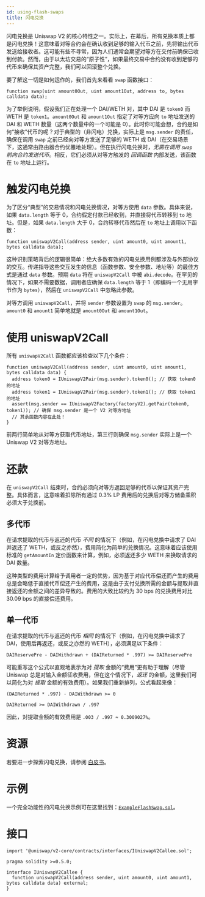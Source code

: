 ```yaml
---
id: using-flash-swaps
title: 闪电兑换
---
```


闪电兑换是 Uniswap V2 的核心特性之一。实际上，在幕后，所有兑换本质上都是闪电兑换！这意味着对等合约会在确认收到足够的输入代币之前，先将输出代币发送给接收者。这可能有些不寻常，因为人们通常会期望对等方在交付前确保已收到付款。然而，由于以太坊交易的“原子性”，如果最终交易中合约没有收到足够的代币来确保其资产完整，我们可以回滚整个兑换。

要了解这一切是如何运作的，我们首先来看看 `swap` 函数接口：

```solidity
function swap(uint amount0Out, uint amount1Out, address to, bytes calldata data);
```

为了举例说明，假设我们正在处理一个 DAI/WETH 对，其中 DAI 是 `token0` 而 WETH 是 `token1`。`amount0Out` 和 `amount1Out` 指定了对等方应向 `to` 地址发送的 DAI 和 WETH 数量（这两个数量中的一个可能是 0）。此时你可能会想，合约是如何“接收”代币的呢？对于典型的（非闪电）兑换，实际上是 `msg.sender` 的责任，确保在调用 `swap` 之前已经向对等方发送了足够的 WETH 或 DAI（在交易场景下，这通常由路由器合约优雅地处理）。但在执行闪电兑换时，_无需在调用 `swap` 前向合约发送代币_。相反，它们必须从对等方触发的 _回调函数_ 内部发送，该函数在 `to` 地址上运行。

# 触发闪电兑换

为了区分“典型”的交易情况和闪电兑换情况，对等方使用 `data` 参数。具体来说，如果 `data.length` 等于 0，合约假定付款已经收到，并直接将代币转移到 `to` 地址。但是，如果 `data.length` 大于 0，合约转移代币然后在 `to` 地址上调用以下函数：

```solidity
function uniswapV2Call(address sender, uint amount0, uint amount1, bytes calldata data);
```

这种识别策略背后的逻辑很简单：绝大多数有效的闪电兑换用例都涉及与外部协议的交互。传递指导这些交互发生的信息（函数参数、安全参数、地址等）的最佳方式是通过 `data` 参数。预期 `data` 将在 `uniswapV2Call` 中被 `abi.decode`。在罕见的情况下，如果不需要数据，调用者应确保 `data.length` 等于 1（即编码一个无用字节作为 `bytes`），然后在 `uniswapV2Call` 中忽略此参数。

对等方调用 `uniswapV2Call`，并将 `sender` 参数设置为 `swap` 的 `msg.sender`。`amount0` 和 `amount1` 简单地就是 `amount0Out` 和 `amount1Out`。

# 使用 uniswapV2Call

所有 `uniswapV2Call` 函数都应该检查以下几个条件：

```solidity
function uniswapV2Call(address sender, uint amount0, uint amount1, bytes calldata data) {
  address token0 = IUniswapV2Pair(msg.sender).token0(); // 获取 token0 的地址
  address token1 = IUniswapV2Pair(msg.sender).token1(); // 获取 token1 的地址
  assert(msg.sender == IUniswapV2Factory(factoryV2).getPair(token0, token1)); // 确保 msg.sender 是一个 V2 对等方地址
  // 其余函数内容在此处！
}
```

前两行简单地从对等方获取代币地址，第三行则确保 `msg.sender` 实际上是一个 Uniswap V2 对等方地址。

# 还款

在 `uniswapV2Call` 结束时，合约必须向对等方返回足够的代币以保证其资产完整。具体而言，这意味着扣除所有通过 0.3% LP 费用后的兑换后对等方储备乘积必须大于兑换前。

## 多代币

在请求提取的代币与返还的代币 _不同_ 的情况下（例如，在闪电兑换中请求了 DAI 并返还了 WETH，或反之亦然），费用简化为简单的兑换情况。这意味着应该使用标准的 `getAmountIn` 定价函数来计算，例如，必须返还多少 WETH 来换取请求的 DAI 数量。

这种类型的费用计算给予调用者一定的优势，因为基于对应代币偿还而产生的费用总是会略低于直接代币偿还产生的费用，这是由于支付兑换所需的金额与提取并直接返还的金额之间的差异导致的。费用的大致比较约为 30 bps 的兑换费用对比 30.09 bps 的直接偿还费用。

## 单一代币

在请求提取的代币与返还的代币 _相同_ 的情况下（例如，在闪电兑换中请求了 DAI，使用后再返还，或反之亦然的 WETH），必须满足以下条件：

`DAIReservePre - DAIWithdrawn + (DAIReturned * .997) >= DAIReservePre`

可能重写这个公式以直观地表示为对 _提取_ 金额的“费用”更有助于理解（尽管 Uniswap 总是对输入金额征收费用，但在这个情况下，_返还_ 的金额，这里我们可以简化为对 _提取_ 金额的有效费用）。如果我们重新排列，公式看起来像：

`(DAIReturned * .997) - DAIWithdrawn >= 0`

`DAIReturned >= DAIWithdrawn / .997`

因此，对提取金额的有效费用是 `.003 / .997 ≈ 0.3009027%`。

# 资源

若要进一步探索闪电兑换，请参阅 [白皮书](/whitepaper.pdf)。

# 示例

一个完全功能性的闪电兑换示例可在这里找到：[`ExampleFlashSwap.sol`](https://github.com/Uniswap/uniswap-v2-periphery/blob/master/contracts/examples/ExampleFlashSwap.sol)。

# 接口

```solidity
import '@uniswap/v2-core/contracts/interfaces/IUniswapV2Callee.sol';
```

```solidity
pragma solidity >=0.5.0;

interface IUniswapV2Callee {
  function uniswapV2Call(address sender, uint amount0, uint amount1, bytes calldata data) external;
}
```